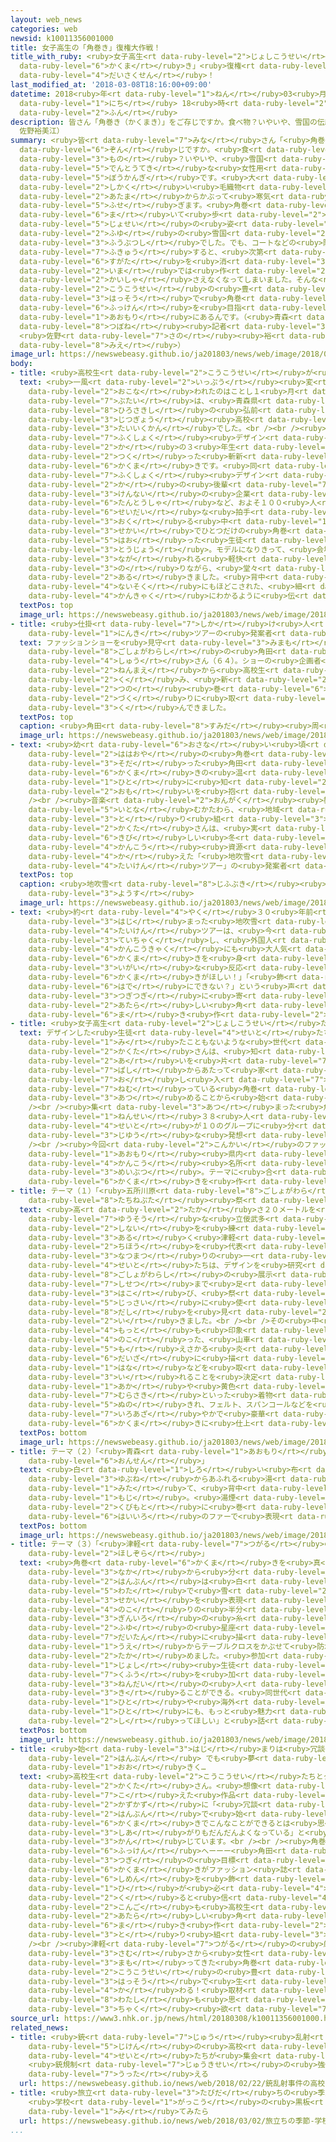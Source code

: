 ```yaml
---
layout: web_news
categories: web
newsid: k10011356001000
title: 女子高生の「角巻き」復権大作戦！
title_with_ruby: <ruby>女子高生<rt data-ruby-level="2">じょしこうせい</rt></ruby>の「<ruby>角巻<rt
  data-ruby-level="6">かくま</rt></ruby>き」<ruby>復権<rt data-ruby-level="6">ふっけん</rt></ruby><ruby>大作戦<rt
  data-ruby-level="4">だいさくせん</rt></ruby>！
last_modified_at: '2018-03-08T18:16:00+09:00'
datetime: 2018<ruby>年<rt data-ruby-level="1">ねん</rt></ruby>03<ruby>月<rt data-ruby-level="1">がつ</rt></ruby>08<ruby>日<rt
  data-ruby-level="1">にち</rt></ruby> 18<ruby>時<rt data-ruby-level="2">じ</rt></ruby>16<ruby>分<rt
  data-ruby-level="2">ふん</rt></ruby>
description: 皆さん「角巻き（かくまき）」をご存じですか。食べ物？いやいや、雪国の伝統的な女性用の防寒着です。大きな四角い毛織物で、頭からかぶって寒気を防ぎます。角巻きを巻いて歩く女性の姿は、かつては冬の雪国の風物詩でした。でも、コートなどの防寒着が普及すると、次第に姿を消し、今では作る会社さえなくなってしまいました。そんな中、高校生の豊かな発想で角巻きの復権を目指すプロジェクトが青森にあるんです。（青森局記者
  佐野裕美江）
summary: <ruby>皆<rt data-ruby-level="7">みな</rt></ruby>さん「<ruby>角巻<rt data-ruby-level="6">かくま</rt></ruby>き（かくまき）」をご<ruby>存<rt
  data-ruby-level="6">ぞん</rt></ruby>じですか。<ruby>食<rt data-ruby-level="3">た</rt></ruby>べ<ruby>物<rt
  data-ruby-level="3">もの</rt></ruby>？いやいや、<ruby>雪国<rt data-ruby-level="2">ゆきぐに</rt></ruby>の<ruby>伝統的<rt
  data-ruby-level="5">でんとうてき</rt></ruby>な<ruby>女性用<rt data-ruby-level="5">じょせいよう</rt></ruby>の<ruby>防寒着<rt
  data-ruby-level="5">ぼうかんぎ</rt></ruby>です。<ruby>大<rt data-ruby-level="1">おお</rt></ruby>きな<ruby>四角<rt
  data-ruby-level="2">しかく</rt></ruby>い<ruby>毛織物<rt data-ruby-level="5">けおりもの</rt></ruby>で、<ruby>頭<rt
  data-ruby-level="2">あたま</rt></ruby>からかぶって<ruby>寒気<rt data-ruby-level="3">かんき</rt></ruby>を<ruby>防<rt
  data-ruby-level="5">ふせ</rt></ruby>ぎます。<ruby>角巻<rt data-ruby-level="6">かくま</rt></ruby>きを<ruby>巻<rt
  data-ruby-level="6">ま</rt></ruby>いて<ruby>歩<rt data-ruby-level="2">ある</rt></ruby>く<ruby>女性<rt
  data-ruby-level="5">じょせい</rt></ruby>の<ruby>姿<rt data-ruby-level="6">すがた</rt></ruby>は、かつては<ruby>冬<rt
  data-ruby-level="2">ふゆ</rt></ruby>の<ruby>雪国<rt data-ruby-level="2">ゆきぐに</rt></ruby>の<ruby>風物詩<rt
  data-ruby-level="3">ふうぶつし</rt></ruby>でした。でも、コートなどの<ruby>防寒着<rt data-ruby-level="5">ぼうかんぎ</rt></ruby>が<ruby>普及<rt
  data-ruby-level="7">ふきゅう</rt></ruby>すると、<ruby>次第<rt data-ruby-level="7">しだい</rt></ruby>に<ruby>姿<rt
  data-ruby-level="6">すがた</rt></ruby>を<ruby>消<rt data-ruby-level="3">け</rt></ruby>し、<ruby>今<rt
  data-ruby-level="2">いま</rt></ruby>では<ruby>作<rt data-ruby-level="2">つく</rt></ruby>る<ruby>会社<rt
  data-ruby-level="2">かいしゃ</rt></ruby>さえなくなってしまいました。そんな<ruby>中<rt data-ruby-level="1">なか</rt></ruby>、<ruby>高校生<rt
  data-ruby-level="2">こうこうせい</rt></ruby>の<ruby>豊<rt data-ruby-level="5">ゆた</rt></ruby>かな<ruby>発想<rt
  data-ruby-level="3">はっそう</rt></ruby>で<ruby>角巻<rt data-ruby-level="6">かくま</rt></ruby>きの<ruby>復権<rt
  data-ruby-level="6">ふっけん</rt></ruby>を<ruby>目指<rt data-ruby-level="3">めざ</rt></ruby>すプロジェクトが<ruby>青森<rt
  data-ruby-level="1">あおもり</rt></ruby>にあるんです。（<ruby>青森<rt data-ruby-level="1">あおもり</rt></ruby><ruby>局<rt
  data-ruby-level="8">つぼね</rt></ruby><ruby>記者<rt data-ruby-level="3">きしゃ</rt></ruby>
  <ruby>佐野<rt data-ruby-level="7">さの</rt></ruby><ruby>裕<rt data-ruby-level="8">ひろし</rt></ruby><ruby>美江<rt
  data-ruby-level="8">みえ</rt></ruby>）
image_url: https://newswebeasy.github.io/ja201803/news/web/image/2018/03/08/K10011356001_1803081809_1803081815_01_02.jpg
body:
- title: <ruby>高校生<rt data-ruby-level="2">こうこうせい</rt></ruby>が<ruby>角巻<rt data-ruby-level="6">かくま</rt></ruby>きファッションショー
  text: <ruby>一風<rt data-ruby-level="2">いっぷう</rt></ruby><ruby>変<rt data-ruby-level="4">か</rt></ruby>わったファッションショーが<ruby>行<rt
    data-ruby-level="2">おこな</rt></ruby>われたのはことし１<ruby>月<rt data-ruby-level="1">がつ</rt></ruby>。<ruby>舞台<rt
    data-ruby-level="7">ぶたい</rt></ruby>は、<ruby>青森県<rt data-ruby-level="3">あおもりけん</rt></ruby><ruby>弘前市<rt
    data-ruby-level="8">ひろさきし</rt></ruby>の<ruby>弘前<rt data-ruby-level="8">ひろさき</rt></ruby><ruby>実業<rt
    data-ruby-level="3">じつぎょう</rt></ruby><ruby>高校<rt data-ruby-level="2">こうこう</rt></ruby>の<ruby>体育館<rt
    data-ruby-level="3">たいいくかん</rt></ruby>でした。<br /><br /><ruby>発表<rt data-ruby-level="3">はっぴょう</rt></ruby>されたのは、<ruby>服飾<rt
    data-ruby-level="7">ふくしょく</rt></ruby><ruby>デザイン<rt data-ruby-level="2">でざいん</rt></ruby><ruby>科<rt
    data-ruby-level="2">か</rt></ruby>の３<ruby>年生<rt data-ruby-level="1">ねんせい</rt></ruby>が<ruby>作<rt
    data-ruby-level="2">つく</rt></ruby>った<ruby>斬新<rt data-ruby-level="7">ざんしん</rt></ruby>な<ruby>角巻<rt
    data-ruby-level="6">かくま</rt></ruby>きです。<ruby>同<rt data-ruby-level="2">おな</rt></ruby>じ<ruby>服飾<rt
    data-ruby-level="7">ふくしょく</rt></ruby><ruby>デザイン<rt data-ruby-level="2">でざいん</rt></ruby><ruby>科<rt
    data-ruby-level="2">か</rt></ruby>の<ruby>後輩<rt data-ruby-level="7">こうはい</rt></ruby>や<ruby>県内<rt
    data-ruby-level="3">けんない</rt></ruby>の<ruby>企業<rt data-ruby-level="7">きぎょう</rt></ruby><ruby>担当者<rt
    data-ruby-level="6">たんとうしゃ</rt></ruby>など、およそ１００<ruby>人<rt data-ruby-level="1">にん</rt></ruby>が<ruby>盛大<rt
    data-ruby-level="6">せいだい</rt></ruby>な<ruby>拍手<rt data-ruby-level="7">はくしゅ</rt></ruby>を<ruby>送<rt
    data-ruby-level="3">おく</rt></ruby>る<ruby>中<rt data-ruby-level="1">なか</rt></ruby>、<ruby>世界<rt
    data-ruby-level="3">せかい</rt></ruby>でひとつだけの<ruby>角巻<rt data-ruby-level="6">かくま</rt></ruby>きを<ruby>羽織<rt
    data-ruby-level="5">はお</rt></ruby>った<ruby>生徒<rt data-ruby-level="4">せいと</rt></ruby>たちが<ruby>登場<rt
    data-ruby-level="3">とうじょう</rt></ruby>。モデルになりきって、<ruby>会場<rt data-ruby-level="2">かいじょう</rt></ruby>に<ruby>流<rt
    data-ruby-level="3">なが</rt></ruby>れる<ruby>軽快<rt data-ruby-level="5">けいかい</rt></ruby>なＢＧＭのリズムに<ruby>乗<rt
    data-ruby-level="3">の</rt></ruby>りながら、<ruby>堂々<rt data-ruby-level="4">どうどう</rt></ruby>とランウェイを<ruby>歩<rt
    data-ruby-level="2">ある</rt></ruby>きました。<ruby>背中<rt data-ruby-level="6">せなか</rt></ruby>や<ruby>内側<rt
    data-ruby-level="4">ないそく</rt></ruby>にもほどこされた、<ruby>細<rt data-ruby-level="2">こま</rt></ruby>かなデザインも<ruby>観客<rt
    data-ruby-level="4">かんきゃく</rt></ruby>にわかるように<ruby>伝<rt data-ruby-level="4">つた</rt></ruby>えていました。
  textPos: top
  image_url: https://newswebeasy.github.io/ja201803/news/web/image/2018/03/08/K10011356001_1803081654_1803081702_01_03.jpg
- title: <ruby>仕掛<rt data-ruby-level="7">しか</rt></ruby>け<ruby>人<rt data-ruby-level="7">にん</rt></ruby>は<ruby>人気<rt
    data-ruby-level="1">にんき</rt></ruby>ツアーの<ruby>発案者<rt data-ruby-level="4">はつあんしゃ</rt></ruby>
  text: ファッションショーを<ruby>見守<rt data-ruby-level="3">みまも</rt></ruby>っていた<ruby>五所川原市<rt
    data-ruby-level="8">ごしょがわらし</rt></ruby>の<ruby>角田<rt data-ruby-level="8">すみだ</rt></ruby><ruby>周<rt
    data-ruby-level="4">しゅう</rt></ruby>さん（６４）。ショーの<ruby>企画者<rt data-ruby-level="7">きかくしゃ</rt></ruby>で、７<ruby>年前<rt
    data-ruby-level="2">ねんまえ</rt></ruby>から<ruby>高校生<rt data-ruby-level="2">こうこうせい</rt></ruby>とタッグを<ruby>組<rt
    data-ruby-level="2">く</rt></ruby>み、<ruby>新<rt data-ruby-level="2">あたら</rt></ruby>しい<ruby>角<rt
    data-ruby-level="2">つの</rt></ruby><ruby>巻<rt data-ruby-level="6">ま</rt></ruby>き<ruby>作<rt
    data-ruby-level="2">づく</rt></ruby>りに<ruby>取<rt data-ruby-level="3">と</rt></ruby>り<ruby>組<rt
    data-ruby-level="3">く</rt></ruby>んできました。
  textPos: top
  caption: <ruby>角田<rt data-ruby-level="8">すみだ</rt></ruby><ruby>周<rt data-ruby-level="4">しゅう</rt></ruby>さん
  image_url: https://newswebeasy.github.io/ja201803/news/web/image/2018/03/08/K10011356001_1803081654_1803081702_01_04.jpg
- text: <ruby>幼<rt data-ruby-level="6">おさな</rt></ruby>い<ruby>頃<rt data-ruby-level="7">ころ</rt></ruby>、<ruby>母親<rt
    data-ruby-level="2">ははおや</rt></ruby>の<ruby>角巻<rt data-ruby-level="6">かくま</rt></ruby>きにくるまって<ruby>育<rt
    data-ruby-level="3">そだ</rt></ruby>った<ruby>角田<rt data-ruby-level="2">かくた</rt></ruby>さん。<ruby>角巻<rt
    data-ruby-level="6">かくま</rt></ruby>きの<ruby>温<rt data-ruby-level="8">あった</rt></ruby>かさをたくさんの<ruby>人<rt
    data-ruby-level="1">ひと</rt></ruby>に<ruby>知<rt data-ruby-level="2">し</rt></ruby>ってもらいたいという<ruby>思<rt
    data-ruby-level="2">おも</rt></ruby>いを<ruby>抱<rt data-ruby-level="7">いだ</rt></ruby>いてきました。<br
    /><br /><ruby>音楽<rt data-ruby-level="2">おんがく</rt></ruby><ruby>教室<rt data-ruby-level="2">きょうしつ</rt></ruby>を<ruby>営<rt
    data-ruby-level="5">いとな</rt></ruby>むかたわら、<ruby>地域<rt data-ruby-level="6">ちいき</rt></ruby>おこしにも<ruby>取<rt
    data-ruby-level="3">と</rt></ruby>り<ruby>組<rt data-ruby-level="3">く</rt></ruby>んできた<ruby>角田<rt
    data-ruby-level="2">かくた</rt></ruby>さんは、<ruby>実<rt data-ruby-level="3">じつ</rt></ruby>は、<ruby>厳<rt
    data-ruby-level="6">きび</rt></ruby>しい<ruby>冬<rt data-ruby-level="2">ふゆ</rt></ruby>を<ruby>観光<rt
    data-ruby-level="4">かんこう</rt></ruby><ruby>資源<rt data-ruby-level="6">しげん</rt></ruby>に<ruby>変<rt
    data-ruby-level="4">か</rt></ruby>えた「<ruby>地吹雪<rt data-ruby-level="8">じふぶき</rt></ruby><ruby>体験<rt
    data-ruby-level="4">たいけん</rt></ruby>ツアー」の<ruby>発案者<rt data-ruby-level="4">はつあんしゃ</rt></ruby>でもあります。
  textPos: top
  caption: <ruby>地吹雪<rt data-ruby-level="8">じふぶき</rt></ruby><ruby>体験<rt data-ruby-level="4">たいけん</rt></ruby>ツアーの<ruby>様子<rt
    data-ruby-level="3">ようす</rt></ruby>
  image_url: https://newswebeasy.github.io/ja201803/news/web/image/2018/03/08/K10011356001_1803081715_1803081720_01_05.jpg
- text: <ruby>約<rt data-ruby-level="4">やく</rt></ruby>３０<ruby>年前<rt data-ruby-level="2">ねんまえ</rt></ruby>に<ruby>始<rt
    data-ruby-level="3">はじ</rt></ruby>まった<ruby>地吹雪<rt data-ruby-level="8">じふぶき</rt></ruby><ruby>体験<rt
    data-ruby-level="4">たいけん</rt></ruby>ツアーは、<ruby>今<rt data-ruby-level="2">いま</rt></ruby>やすっかり<ruby>定着<rt
    data-ruby-level="3">ていちゃく</rt></ruby>し、<ruby>外国人<rt data-ruby-level="2">がいこくじん</rt></ruby><ruby>観光客<rt
    data-ruby-level="4">かんこうきゃく</rt></ruby>にも<ruby>大人気<rt data-ruby-level="1">だいにんき</rt></ruby>。ツアーで<ruby>角巻<rt
    data-ruby-level="6">かくま</rt></ruby>きを<ruby>身<rt data-ruby-level="3">み</rt></ruby>につけてもらったところ、<ruby>意外<rt
    data-ruby-level="3">いがい</rt></ruby>な<ruby>反応<rt data-ruby-level="5">はんのう</rt></ruby>が。「もっとカラフルな<ruby>角巻<rt
    data-ruby-level="6">かくま</rt></ruby>きがほしい！」「<ruby>飾<rt data-ruby-level="7">かざ</rt></ruby>りをつけて<ruby>派手<rt
    data-ruby-level="6">はで</rt></ruby>にできない？」という<ruby>声<rt data-ruby-level="2">こえ</rt></ruby>が<ruby>次々<rt
    data-ruby-level="3">つぎつぎ</rt></ruby>に<ruby>寄<rt data-ruby-level="5">よ</rt></ruby>せられたそうです。これが、<ruby>新<rt
    data-ruby-level="2">あたら</rt></ruby>しい<ruby>角<rt data-ruby-level="2">つの</rt></ruby><ruby>巻<rt
    data-ruby-level="6">ま</rt></ruby>き<ruby>作<rt data-ruby-level="2">づく</rt></ruby>りのヒントになりました。
- title: <ruby>女子高生<rt data-ruby-level="2">じょしこうせい</rt></ruby>たちの<ruby>角巻<rt data-ruby-level="6">かくま</rt></ruby>き
  text: デザインした<ruby>生徒<rt data-ruby-level="4">せいと</rt></ruby>たちは、<ruby>角巻<rt data-ruby-level="6">かくま</rt></ruby>きを<ruby>見<rt
    data-ruby-level="1">み</rt></ruby>たこともないような<ruby>世代<rt data-ruby-level="3">せだい</rt></ruby>です。<ruby>角田<rt
    data-ruby-level="2">かくた</rt></ruby>さんは、<ruby>知<rt data-ruby-level="2">し</rt></ruby>り<ruby>合<rt
    data-ruby-level="2">あ</rt></ruby>いを<ruby>片<rt data-ruby-level="7">かた</rt></ruby>っ<ruby>端<rt
    data-ruby-level="7">ぱし</rt></ruby>からあたって<ruby>家<rt data-ruby-level="2">いえ</rt></ruby>の<ruby>押<rt
    data-ruby-level="7">お</rt></ruby>し<ruby>入<rt data-ruby-level="7">い</rt></ruby>れに<ruby>眠<rt
    data-ruby-level="7">ねむ</rt></ruby>っている<ruby>角巻<rt data-ruby-level="6">かくま</rt></ruby>きを<ruby>集<rt
    data-ruby-level="3">あつ</rt></ruby>めることから<ruby>始<rt data-ruby-level="3">はじ</rt></ruby>めました。<br
    /><br /><ruby>集<rt data-ruby-level="3">あつ</rt></ruby>まった<ruby>角巻<rt data-ruby-level="6">かくま</rt></ruby>きを３<ruby>年生<rt
    data-ruby-level="1">ねんせい</rt></ruby>３８<ruby>人<rt data-ruby-level="1">にん</rt></ruby>の<ruby>生徒<rt
    data-ruby-level="4">せいと</rt></ruby>が１０のグループに<ruby>分<rt data-ruby-level="2">わ</rt></ruby>かれ、<ruby>自由<rt
    data-ruby-level="3">じゆう</rt></ruby>な<ruby>発想<rt data-ruby-level="3">はっそう</rt></ruby>でアレンジしていきました。<br
    /><br /><ruby>今回<rt data-ruby-level="2">こんかい</rt></ruby>のファッションショーのテーマは、<ruby>青森<rt
    data-ruby-level="1">あおもり</rt></ruby><ruby>県内<rt data-ruby-level="3">けんない</rt></ruby>の<ruby>観光<rt
    data-ruby-level="4">かんこう</rt></ruby><ruby>名所<rt data-ruby-level="3">めいしょ</rt></ruby>や<ruby>名物<rt
    data-ruby-level="3">めいぶつ</rt></ruby>。テーマに<ruby>合<rt data-ruby-level="2">あ</rt></ruby>わせてオリジナルの<ruby>角巻<rt
    data-ruby-level="6">かくま</rt></ruby>きを<ruby>作<rt data-ruby-level="2">つく</rt></ruby>っていったのです。
- title: テーマ（１）「<ruby>五所川原<rt data-ruby-level="8">ごしょがわら</rt></ruby><ruby>立佞武多<rt
    data-ruby-level="8">たちねぷた</rt></ruby><ruby>祭<rt data-ruby-level="3">まつ</rt></ruby>り」
  text: <ruby>高<rt data-ruby-level="2">たか</rt></ruby>さ２０メートルを<ruby>超<rt data-ruby-level="7">こ</rt></ruby>える<ruby>勇壮<rt
    data-ruby-level="7">ゆうそう</rt></ruby>な<ruby>立佞武多<rt data-ruby-level="8">たちねぷた</rt></ruby>が<ruby>市内<rt
    data-ruby-level="2">しない</rt></ruby>を<ruby>練<rt data-ruby-level="3">ね</rt></ruby>り<ruby>歩<rt
    data-ruby-level="3">ある</rt></ruby>く<ruby>津軽<rt data-ruby-level="7">つがる</rt></ruby><ruby>地方<rt
    data-ruby-level="2">ちほう</rt></ruby>を<ruby>代表<rt data-ruby-level="3">だいひょう</rt></ruby>する<ruby>夏祭<rt
    data-ruby-level="3">なつまつ</rt></ruby>りの<ruby>一<rt data-ruby-level="1">ひと</rt></ruby>つです。<ruby>生徒<rt
    data-ruby-level="4">せいと</rt></ruby>たちは、デザインを<ruby>研究<rt data-ruby-level="3">けんきゅう</rt></ruby>するため、<ruby>五所川原市<rt
    data-ruby-level="8">ごしょがわらし</rt></ruby>の<ruby>展示<rt data-ruby-level="6">てんじ</rt></ruby><ruby>施設<rt
    data-ruby-level="7">しせつ</rt></ruby>まで<ruby>足<rt data-ruby-level="1">あし</rt></ruby>を<ruby>運<rt
    data-ruby-level="3">はこ</rt></ruby>び、<ruby>祭<rt data-ruby-level="3">まつ</rt></ruby>りで<ruby>実際<rt
    data-ruby-level="5">じっさい</rt></ruby>に<ruby>使<rt data-ruby-level="3">つか</rt></ruby>われた<ruby>山車<rt
    data-ruby-level="8">だし</rt></ruby>を<ruby>見<rt data-ruby-level="2">み</rt></ruby>に<ruby>行<rt
    data-ruby-level="2">い</rt></ruby>きました。<br /><br />その<ruby>中<rt data-ruby-level="1">なか</rt></ruby>で<ruby>最<rt
    data-ruby-level="4">もっと</rt></ruby>も<ruby>印象<rt data-ruby-level="4">いんしょう</rt></ruby>に<ruby>残<rt
    data-ruby-level="4">のこ</rt></ruby>った、<ruby>山車<rt data-ruby-level="8">だし</rt></ruby>の<ruby>燃<rt
    data-ruby-level="5">も</rt></ruby>えさかる<ruby>炎<rt data-ruby-level="7">ほのお</rt></ruby>や<ruby>台座<rt
    data-ruby-level="6">だいざ</rt></ruby>に<ruby>描<rt data-ruby-level="7">えが</rt></ruby>かれた<ruby>花<rt
    data-ruby-level="1">はな</rt></ruby>などを<ruby>取<rt data-ruby-level="3">と</rt></ruby>り<ruby>入<rt
    data-ruby-level="3">い</rt></ruby>れることを<ruby>決定<rt data-ruby-level="3">けってい</rt></ruby>。<ruby>赤<rt
    data-ruby-level="1">あか</rt></ruby>や<ruby>黄色<rt data-ruby-level="2">きいろ</rt></ruby>、<ruby>紫<rt
    data-ruby-level="7">むらさき</rt></ruby>といった<ruby>着物<rt data-ruby-level="3">きもの</rt></ruby>の<ruby>布<rt
    data-ruby-level="5">ぬの</rt></ruby>きれ、フェルト、スパンコールなどを<ruby>使<rt data-ruby-level="3">つか</rt></ruby>って、<ruby>色鮮<rt
    data-ruby-level="7">いろあざ</rt></ruby>やかで<ruby>豪華<rt data-ruby-level="7">ごうか</rt></ruby>な<ruby>角巻<rt
    data-ruby-level="6">かくま</rt></ruby>きに<ruby>仕上<rt data-ruby-level="3">しあ</rt></ruby>げました。
  textPos: bottom
  image_url: https://newswebeasy.github.io/ja201803/news/web/image/2018/03/08/K10011356001_1803081655_1803081702_01_05.jpg
- title: テーマ（２）「<ruby>青森<rt data-ruby-level="1">あおもり</rt></ruby>が<ruby>誇<rt data-ruby-level="7">ほこ</rt></ruby>る<ruby>温泉<rt
    data-ruby-level="6">おんせん</rt></ruby>」
  text: <ruby>白<rt data-ruby-level="1">しろ</rt></ruby>い<ruby>布<rt data-ruby-level="5">ぬの</rt></ruby>を<ruby>湯船<rt
    data-ruby-level="3">ゆぶね</rt></ruby>からあふれる<ruby>湯<rt data-ruby-level="3">ゆ</rt></ruby>に<ruby>見立<rt
    data-ruby-level="1">みた</rt></ruby>て、<ruby>背中<rt data-ruby-level="6">せなか</rt></ruby>には「ゆ」の<ruby>文字<rt
    data-ruby-level="1">もじ</rt></ruby>。<ruby>湯煙<rt data-ruby-level="7">ゆけむり</rt></ruby>は<ruby>首元<rt
    data-ruby-level="2">くびもと</rt></ruby>に<ruby>巻<rt data-ruby-level="6">ま</rt></ruby>く<ruby>灰色<rt
    data-ruby-level="6">はいいろ</rt></ruby>のファーで<ruby>表現<rt data-ruby-level="5">ひょうげん</rt></ruby>しました。
  textPos: bottom
  image_url: https://newswebeasy.github.io/ja201803/news/web/image/2018/03/08/K10011356001_1803081654_1803081702_01_06.jpg
- title: テーマ（３）「<ruby>津軽<rt data-ruby-level="7">つがる</rt></ruby>の<ruby>雪<rt data-ruby-level="2">ゆき</rt></ruby>と<ruby>星空<rt
    data-ruby-level="2">ほしぞら</rt></ruby>」
  text: <ruby>角巻<rt data-ruby-level="6">かくま</rt></ruby>きを<ruby>真<rt data-ruby-level="3">ま</rt></ruby>ん<ruby>中<rt
    data-ruby-level="3">なか</rt></ruby>から<ruby>分<rt data-ruby-level="2">わ</rt></ruby>けて、<ruby>半分<rt
    data-ruby-level="2">はんぶん</rt></ruby>は<ruby>白<rt data-ruby-level="1">しろ</rt></ruby>い<ruby>綿<rt
    data-ruby-level="5">わた</rt></ruby>で<ruby>雪<rt data-ruby-level="2">ゆき</rt></ruby>の<ruby>世界<rt
    data-ruby-level="3">せかい</rt></ruby>を<ruby>表現<rt data-ruby-level="5">ひょうげん</rt></ruby>。<ruby>残<rt
    data-ruby-level="4">のこ</rt></ruby>りの<ruby>半分<rt data-ruby-level="2">はんぶん</rt></ruby>には、<ruby>銀色<rt
    data-ruby-level="3">ぎんいろ</rt></ruby>の<ruby>糸<rt data-ruby-level="1">いと</rt></ruby>で、<ruby>冬<rt
    data-ruby-level="2">ふゆ</rt></ruby>の<ruby>星座<rt data-ruby-level="6">せいざ</rt></ruby>も<ruby>大胆<rt
    data-ruby-level="7">だいたん</rt></ruby>に<ruby>描<rt data-ruby-level="7">えが</rt></ruby>き、<ruby>上<rt
    data-ruby-level="1">うえ</rt></ruby>からテーブルクロスをかぶせて<ruby>防水性<rt data-ruby-level="5">ぼうすいせい</rt></ruby>も<ruby>高<rt
    data-ruby-level="2">たか</rt></ruby>めました。<ruby>参加<rt data-ruby-level="4">さんか</rt></ruby>した<ruby>女子<rt
    data-ruby-level="1">じょし</rt></ruby><ruby>生徒<rt data-ruby-level="4">せいと</rt></ruby>は「ちょっと<ruby>工夫<rt
    data-ruby-level="7">くふう</rt></ruby>を<ruby>加<rt data-ruby-level="4">くわ</rt></ruby>えるだけで、どの<ruby>年代<rt
    data-ruby-level="3">ねんだい</rt></ruby>の<ruby>人<rt data-ruby-level="1">ひと</rt></ruby>でも<ruby>着<rt
    data-ruby-level="3">き</rt></ruby>ることができる。<ruby>同世代<rt data-ruby-level="3">どうせだい</rt></ruby>の<ruby>人<rt
    data-ruby-level="1">ひと</rt></ruby>や<ruby>海外<rt data-ruby-level="2">かいがい</rt></ruby>の<ruby>人<rt
    data-ruby-level="1">ひと</rt></ruby>にも、もっと<ruby>魅力<rt data-ruby-level="7">みりょく</rt></ruby>を<ruby>知<rt
    data-ruby-level="2">し</rt></ruby>ってほしい」と<ruby>話<rt data-ruby-level="2">はな</rt></ruby>していました。
  textPos: bottom
  image_url: https://newswebeasy.github.io/ja201803/news/web/image/2018/03/08/K10011356001_1803081655_1803081702_01_07.jpg
- title: <ruby>始<rt data-ruby-level="3">はじ</rt></ruby>まりは<ruby>冗談<rt data-ruby-level="7">じょうだん</rt></ruby><ruby>半分<rt
    data-ruby-level="2">はんぶん</rt></ruby> でも<ruby>夢<rt data-ruby-level="5">ゆめ</rt></ruby>は<ruby>大<rt
    data-ruby-level="1">おお</rt></ruby>きく…
  text: <ruby>高校生<rt data-ruby-level="2">こうこうせい</rt></ruby>たちとタッグを<ruby>組<rt data-ruby-level="2">く</rt></ruby>む<ruby>角田<rt
    data-ruby-level="2">かくた</rt></ruby>さん。<ruby>想像<rt data-ruby-level="5">そうぞう</rt></ruby>をはるかに<ruby>超<rt
    data-ruby-level="7">こ</rt></ruby>えた<ruby>作品<rt data-ruby-level="3">さくひん</rt></ruby>の<ruby>数々<rt
    data-ruby-level="2">かずかず</rt></ruby>に「<ruby>冗談<rt data-ruby-level="7">じょうだん</rt></ruby><ruby>半分<rt
    data-ruby-level="2">はんぶん</rt></ruby>で<ruby>始<rt data-ruby-level="3">はじ</rt></ruby>めたが、まさか<ruby>角巻<rt
    data-ruby-level="6">かくま</rt></ruby>きでこんなことができるとは<ruby>思<rt data-ruby-level="2">おも</rt></ruby>わなかった。デザインも<ruby>仕上<rt
    data-ruby-level="3">しあ</rt></ruby>がりもだんだんよくなっている」と<ruby>手応<rt data-ruby-level="8">てごた</rt></ruby>えを<ruby>感<rt
    data-ruby-level="3">かん</rt></ruby>じています。<br /><br /><ruby>角巻<rt data-ruby-level="6">かくま</rt></ruby>き<ruby>復権<rt
    data-ruby-level="6">ふっけん</rt></ruby>へーーー<ruby>角田<rt data-ruby-level="2">かくた</rt></ruby>さんの<ruby>次<rt
    data-ruby-level="3">つぎ</rt></ruby>の<ruby>目標<rt data-ruby-level="4">もくひょう</rt></ruby>は、<ruby>角巻<rt
    data-ruby-level="6">かくま</rt></ruby>きがファッション<ruby>誌<rt data-ruby-level="6">し</rt></ruby>の<ruby>誌面<rt
    data-ruby-level="6">しめん</rt></ruby>を<ruby>飾<rt data-ruby-level="7">かざ</rt></ruby>ることだそうです。そんな<ruby>日<rt
    data-ruby-level="1">ひ</rt></ruby>が<ruby>必<rt data-ruby-level="4">かなら</rt></ruby>ず<ruby>来<rt
    data-ruby-level="2">く</rt></ruby>ると<ruby>信<rt data-ruby-level="4">しん</rt></ruby>じながら、<ruby>今後<rt
    data-ruby-level="2">こんご</rt></ruby>も<ruby>高校生<rt data-ruby-level="2">こうこうせい</rt></ruby>たちと<ruby>新<rt
    data-ruby-level="2">あたら</rt></ruby>しい<ruby>角<rt data-ruby-level="2">つの</rt></ruby><ruby>巻<rt
    data-ruby-level="6">ま</rt></ruby>き<ruby>作<rt data-ruby-level="2">づく</rt></ruby>りに<ruby>取<rt
    data-ruby-level="3">と</rt></ruby>り<ruby>組<rt data-ruby-level="3">く</rt></ruby>んでいくつもりです。<br
    /><br /><ruby>津軽<rt data-ruby-level="7">つがる</rt></ruby>の<ruby>厳<rt data-ruby-level="6">きび</rt></ruby>しい<ruby>寒<rt
    data-ruby-level="3">さむ</rt></ruby>さから<ruby>女性<rt data-ruby-level="5">じょせい</rt></ruby>を<ruby>守<rt
    data-ruby-level="3">まも</rt></ruby>ってきた<ruby>角巻<rt data-ruby-level="6">かくま</rt></ruby>きが、<ruby>高校生<rt
    data-ruby-level="2">こうこうせい</rt></ruby>の<ruby>豊<rt data-ruby-level="5">ゆた</rt></ruby>かな<ruby>発想<rt
    data-ruby-level="3">はっそう</rt></ruby>で<ruby>生<rt data-ruby-level="4">う</rt></ruby>まれ<ruby>変<rt
    data-ruby-level="4">か</rt></ruby>わる！<ruby>取材<rt data-ruby-level="4">しゅざい</rt></ruby>した<ruby>私<rt
    data-ruby-level="8">わたし</rt></ruby>も<ruby>思<rt data-ruby-level="2">おも</rt></ruby>わず１<ruby>着<rt
    data-ruby-level="3">ちゃく</rt></ruby><ruby>欲<rt data-ruby-level="7">ほ</rt></ruby>しくなりました。
source_url: https://www3.nhk.or.jp/news/html/20180308/k10011356001000.html
related_news:
- title: <ruby>銃<rt data-ruby-level="7">じゅう</rt></ruby><ruby>乱射<rt data-ruby-level="6">らんしゃ</rt></ruby><ruby>事件<rt
    data-ruby-level="5">じけん</rt></ruby>の<ruby>高校<rt data-ruby-level="2">こうこう</rt></ruby>の<ruby>生徒<rt
    data-ruby-level="4">せいと</rt></ruby>たちが<ruby>集会<rt data-ruby-level="3">しゅうかい</rt></ruby>
    <ruby>銃規制<rt data-ruby-level="7">じゅうきせい</rt></ruby>の<ruby>強化<rt data-ruby-level="3">きょうか</rt></ruby><ruby>訴<rt
    data-ruby-level="7">うった</rt></ruby>える
  url: https://newswebeasy.github.io/news/web/2018/02/22/銃乱射事件の高校の生徒たちが集会-銃規制の強化訴える
- title: <ruby>旅立<rt data-ruby-level="3">たびだ</rt></ruby>ちの<ruby>季節<rt data-ruby-level="4">きせつ</rt></ruby>
    <ruby>学校<rt data-ruby-level="1">がっこう</rt></ruby>の<ruby>黒板<rt data-ruby-level="3">こくばん</rt></ruby>を<ruby>見<rt
    data-ruby-level="1">み</rt></ruby>てみたら
  url: https://newswebeasy.github.io/news/web/2018/03/02/旅立ちの季節-学校の黒板を見てみたら
...
```

